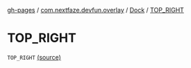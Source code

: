 [gh-pages](../../index.md) / [com.nextfaze.devfun.overlay](../index.md) / [Dock](index.md) / [TOP_RIGHT](./-t-o-p_-r-i-g-h-t.md)

# TOP_RIGHT

`TOP_RIGHT` [(source)](https://github.com/NextFaze/dev-fun/tree/master/devfun/src/main/java/com/nextfaze/devfun/overlay/OverlayWindow.kt#L40)